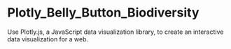 # Plotly_Belly_Button_Biodiversity
Use Plotly.js, a JavaScript data visualization library, to create an interactive data visualization for a web.
